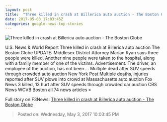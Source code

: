 ```yaml
---
layout: post
title:  "Three killed in crash at Billerica auto auction - The Boston Globe"
date: 2017-05-03 17:03:45Z
categories: google-news-top-stories
---
```


![Three killed in crash at Billerica auto auction - The Boston Globe](http://www.bostonglobe.com/rf/image_585w/Boston/2011-2020/2017/05/03/BostonGlobe.com/Metro/Images/billerica_outside.jpg)

U.S. News & World Report Three killed in crash at Billerica auto auction The Boston Globe UPDATE: Middlesex District Attorney Marian Ryan says three people were killed. Another nine people were taken to the hospital, along with a family member of one of the victims. Advertisement. The driver, an employee of the auction, has not been ... Multiple dead after SUV speeds through crowded auto auction New York Post Multiple deaths, injuries reported after SUV plows into crowd at Massachusetts auto auction Fox News 3 killed, 13 hurt after SUV speeds through crowded car auction CBS News WCVB Boston all 74 news articles »


Full story on F3News: [Three killed in crash at Billerica auto auction - The Boston Globe](http://www.f3nws.com/n/EShCYD)

> Posted on: Wednesday, May 3, 2017 10:03:45 PM
